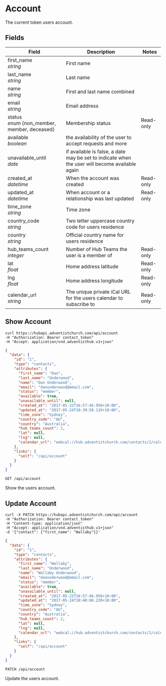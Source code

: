 # Account

The current token users account.

## Fields

Field | Description | Notes
----- | ----------- | -----
first_name<br> *string* | First name
last_name<br> *string* | Last name
name<br> *string* | First and last name combined
email<br> *string* | Email address
status<br> *enum* {non_member, member, deceased}| Membership status | Read-only
available<br> *boolean* | the availability of the user to accept requests and more
unavailable_until<br> *date* | if available is false, a date may be set to indicate when the user will become available again
created_at<br> *datetime* | When the account was created | Read-only
updated_at<br> *datetime* | When account or a relationship was last updated | Read-only
time_zone<br> *string* | Time zone
country_code<br> *string* | Two letter uppercase country code for users residence
country<br> *string* | Official country name for users residence
hub_teams_count<br> *integer* | Number of Hub Teams the user is a member of | Read-only
lat<br> *float* | Home address latitude | Read-only
lng<br> *float* | Home address longitude | Read-only
calendar_url<br> *string* | The unique private iCal URL for the users calendar to subscribe to | Read-only

## Show Account
```shell
curl https://hubapi.adventistchurch.com/api/account
-H "Authorization: Bearer contact_token"
-H "Accept: application/vnd.adventisthub.v1+json"
```
```json
{
  "data": {
    "id": "1",
    "type": "contacts",
    "attributes": {
      "first_name": "Dan",
      "last_name": "Underwood",
      "name": "Dan Underwood",
      "email": "danunderwood@email.com",
      "status": "member",
      "available": true,
      "unavailable_until": null,
      "created_at": "2017-05-22T16:57:46.956+10:00",
      "updated_at": "2017-05-24T10:39:50.119+10:00",
      "time_zone": "Sydney",
      "country_code": "AU",
      "country": "Australia",
      "hub_teams_count": 2,
      "lat": null,
      "lng": null,
      "calendar_url": "webcal://hub.adventistchurch.com/contacts/1/calendars/kaQaKqcMHX63ScxrA9gJhk91/feed.ics"
    },
    "links": {
      "self": "/api/account"
    }
  }
}
```

`GET /api/account`

Show the users account.

## Update Account

```shell
curl -X PATCH https://hubapi.adventistchurch.com/api/account
-H "Authorization: Bearer contact_token"
-H "Content-type: application/json"
-H "Accept: application/vnd.adventisthub.v1+json"
-d '{"contact": {"first_name": "Wallaby"}}'
```
```json
{
  "data": {
    "id": "1",
    "type": "contacts",
    "attributes": {
      "first_name": "Wallaby",
      "last_name": "Underwood",
      "name": "Wallaby Underwood",
      "email": "danunderwood@email.com",
      "status": "member",
      "available": true,
      "unavailable_until": null,
      "created_at": "2017-05-22T16:57:46.956+10:00",
      "updated_at": "2017-05-24T10:48:08.220+10:00",
      "time_zone": "Sydney",
      "country_code": "AU",
      "country": "Australia",
      "hub_teams_count": 2,
      "lat": null,
      "lng": null,
      "calendar_url": "webcal://hub.adventistchurch.com/contacts/1/calendars/kaQaKqcMHX63ScxrA9gJhk91/feed.ics"
    },
    "links": {
      "self": "/api/account"
    }
  }
}
```

`PATCH /api/account`

Update the users account.